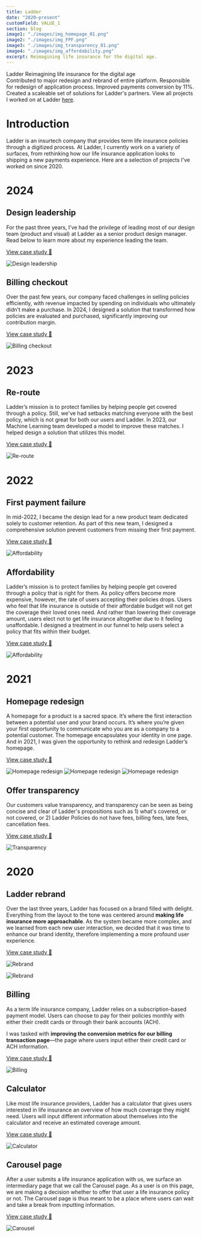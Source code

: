 ```yaml
---
title: Ladder
date: "2020–present"
customField: VALUE_1
section: blog
image1: "./images/img_homepage_01.png"
image2: "./images/img_FPF.png"
image3: "./images/img_transparency_01.png"
image4: "./images/img_affordability.png"
excerpt: Reimagining life insurance for the digital age.
---
```


<content-title>
Ladder
</content-title>
<content-excerpt>
Reimagining life insurance for the digital age
</content-excerpt>

<summary>
Contributed to major redesign and rebrand of entire
platform. Responsible for redesign of application process.
Improved payments conversion by 11%. Created a scaleable set of solutions for Ladder's partners. View all projects I worked on at Ladder <a href ="https://samchang.notion.site/0b89e27be0264018bfd23e661651fdd4?v=8f6998c23e9d429cb8cf6dee21dac6fd">here</a>. 
</summary>

# Introduction

Ladder is an insurtech company that provides term life insurance policies through a digitized process. At Ladder, I currently work on a variety of surfaces, from rethinking how our life insurance application looks to shipping a new payments experience. Here are a selection of projects I've worked on since 2020.

# 2024

## Design leadership
For the past three years, I’ve had the privilege of leading most of our design team (product and visual) at Ladder as a senior product design manager. Read below to learn more about my experience leading the team.

<blog-button>
<button-visit>
<a href="https://samchang.notion.site/Design-Leadership-1651f660b60c805abed5d056dfef85be?pvs=4">View case study 🔗</a>
</blog-button>

![Design leadership](./images/img_team.jpg " ")

## Billing checkout
Over the past few years, our company faced challenges in selling policies efficiently, with revenue impacted by spending on individuals who ultimately didn’t make a purchase. In 2024, I designed a solution that transformed how policies are evaluated and purchased, significantly improving our contribution margin.

<blog-button>
<button-visit>
<a href="https://samchang.notion.site/Billing-Checkout-1651f660b60c805abed5d056dfef85be?pvs=4">View case study 🔗</a>
</blog-button>

![Billing checkout](./images/img_billing_checkout.png " ")

# 2023

## Re-route
Ladder’s mission is to protect families by helping people get covered through a policy. Still, we've had setbacks matching everyone with the best policy, which is not great for both our users and Ladder. In 2023, our Machine Learning team developed a model to improve these matches. I helped  design a solution that utilizes this model.

<blog-button>
<button-visit>
<a href="https://samchang.notion.site/Re-route-698b1c6667544f97be9f3ae6bd77afeb?pvs=4">View case study 🔗</a>
</blog-button>

![Re-route](./images/img_re-route.png " ")

# 2022

## First payment failure
In mid-2022, I became the design lead for a new product team dedicated solely to customer retention. As part of this new team, I designed a comprehensive solution prevent customers from missing their first payment.

<blog-button>
<button-visit>
<a href="https://samchang.notion.site/First-Payment-Failure-ec55b8d1a87d4035a5620782c201129f">View case study 🔗</a>
</blog-button>

![Affordability](./images/img_FPF.png " ")




## Affordability 
Ladder’s mission is to protect families by helping people get covered through a policy that is right for them. As policy offers become more expensive, however, the rate of users accepting their policies drops. Users who feel that life insurance is outside of their affordable budget will not get the coverage their loved ones need. And rather than lowering their coverage amount, users elect not to get life insurance altogether due to it feeling unaffordable. I designed a treatment in our funnel to help users select a policy that fits within their budget. 

<blog-button>
<button-visit>
<a href="https://samchang.notion.site/Affordability-4887f28b06d24b699953f17017fc842a">View case study 🔗</a>
</blog-button>

![Affordability](./images/img_affordability.png " ")


# 2021 
## Homepage redesign

A homepage for a product is a sacred space. It’s where the first interaction between a potential user and your brand occurs. It’s where you’re given your first opportunity to communicate who you are as a company to a potential customer. The homepage encapsulates your identity in one page. And in 2021, I was given the opportunity to rethink and redesign Ladder’s homepage.

<blog-button>
<button-visit>
<a href="https://samchang.notion.site/Homepage-Redesign-1bcac8ca6d3d487eaaf8e7dc9afc52e1">View case study 🔗</a>
</blog-button>

![Homepage redesign](./images/img_homepage_01.png " ")
![Homepage redesign](./images/img_homepage_02.png " ")
![Homepage redesign](./images/img_homepage_03.png " ")

## Offer transparency
Our customers value transparency, and transparency can be seen as being concise and clear of Ladder's propositions such as 1) what's covered, or not covered, or 2) Ladder Policies do not have fees, billing fees, late fees, cancellation fees.

<blog-button>
<button-visit>
<a href="https://samchang.notion.site/Offer-Transparency-572e9e6bca2f497bb3d5a19ea015e16c">View case study 🔗</a>
</blog-button>

![Transparency](./images/img_transparency_01.png " ")

# 2020
## Ladder rebrand
Over the last three years, Ladder has focused on a brand filled with delight. Everything from the layout to the tone was centered around **making life insurance more approachable**. As the system became more complex, and we learned from each new user interaction, we decided that it was time to enhance our brand identity, therefore implementing a more profound user experience.

<blog-button>
<button-visit>
<a href="https://www.notion.so/samchang/Rebrand-b7e70b171d5b4fb79604bea54ce34428">View case study 🔗</a>
</blog-button>

![Rebrand](./images/img_rebrand_02.png " ")

![Rebrand](./images/img_rebrand_03.png " ")

## Billing
As a term life insurance company, Ladder relies on a subscription-based payment model. Users can choose to pay for their policies monthly with either their credit cards or through their bank accounts (ACH).

I was tasked with **improving the conversion metrics for our billing transaction page**—the page where users input either their credit card or ACH information.

<blog-button>
<button-visit>
<a href="https://www.notion.so/samchang/Billing-43818e550ee740c3bfd04394b9f24703">View case study 🔗</a>
</blog-button>

![Billing](./images/img_billing_01.png " ")

## Calculator

Like most life insurance providers, Ladder has a calculator that gives users interested in life insurance an overview of how much coverage they might need. Users will input different information about themselves into the calculator and receive an estimated coverage amount.

<blog-button>
<button-visit>
<a href="https://www.notion.so/samchang/Calculator-607c12d44ba247a99d2a8122f7f638d1">View case study 🔗</a>
</blog-button>

![Calculator](./images/img_calculator_01.png " ")

## Carousel page

After a user submits a life insurance application with us, we surface an intermediary page that we call the Carousel page. As a user is on this page, we are making a decision whether to offer that user a life insurance policy or not. The Carousel page is thus meant to be a place where users can wait and take a break from inputting information.

<blog-button>
<button-visit>
<a href="https://www.notion.so/samchang/Carousel-Page-cf01e58b1fce4edbaf9cae9f9e76e5d6">View case study 🔗</a>
</blog-button>

![Carousel](./images/img_carousel_01.png " ")

